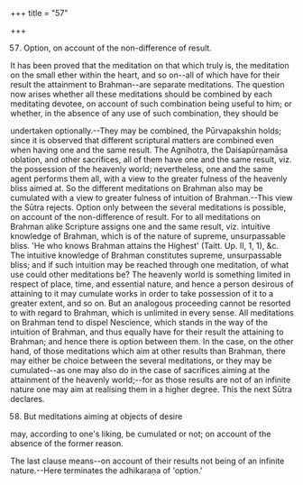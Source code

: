+++
title = "57"

+++


57. Option, on account of the non-difference of result.

It has been proved that the meditation on that which truly is, the meditation on the small ether within the heart, and so on--all of which have for their result the attainment to Brahman--are separate meditations. The question now arises whether all these meditations should be combined by each meditating devotee, on account of such combination being useful to him; or whether, in the absence of any use of such combination, they should be

undertaken optionally.--They may be combined, the Pūrvapakshin holds; since it is observed that different scriptural matters are combined even when having one and the same result. The Agnihotra, the Daiśapūrṇamāsa oblation, and other sacrifices, all of them have one and the same result, viz. the possession of the heavenly world; nevertheless, one and the same agent performs them all, with a view to the greater fulness of the heavenly bliss aimed at. So the different meditations on Brahman also may be cumulated with a view to greater fulness of intuition of Brahman.--This view the Sūtra rejects. Option only between the several meditations is possible, on account of the non-difference of result. For to all meditations on Brahman alike Scripture assigns one and the same result, viz. intuitive knowledge of Brahman, which is of the nature of supreme, unsurpassable bliss. 'He who knows Brahman attains the Highest' (Taitt. Up. II, 1, 1), &c. The intuitive knowledge of Brahman constitutes supreme, unsurpassable bliss; and if such intuition may be reached through one meditation, of what use could other meditations be? The heavenly world is something limited in respect of place, time, and essential nature, and hence a person desirous of attaining to it may cumulate works in order to take possession of it to a greater extent, and so on. But an analogous proceeding cannot be resorted to with regard to Brahman, which is unlimited in every sense. All meditations on Brahman tend to dispel Nescience, which stands in the way of the intuition of Brahman, and thus equally have for their result the attaining to Brahman; and hence there is option between them. In the case, on the other hand, of those meditations which aim at other results than Brahman, there may either be choice between the several meditations, or they may be cumulated--as one may also do in the case of sacrifices aiming at the attainment of the heavenly world;--for as those results are not of an infinite nature one may aim at realising them in a higher degree. This the next Sūtra declares.

58. But meditations aiming at objects of desire

may, according to one's liking, be cumulated or not; on account of the absence of the former reason.

The last clause means--on account of their results not being of an infinite nature.--Here terminates the adhikaraṇa of 'option.'

